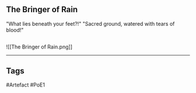 ## The Bringer of Rain
"What lies beneath your feet?!"
"Sacred ground, watered with tears of blood!"
##
![[The Bringer of Rain.png]]

---
## Tags
#Artefact
#PoE1